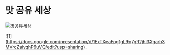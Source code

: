 # 맛 공유 세상


![맛공유세상](https://github.com/user-attachments/assets/3d304d24-0dde-42c5-ab06-98b16e106b14)

![1] (https://docs.google.com/presentation/d/1ExTXeaFpg1gL9q7gR2jhl3Xgarh3MVrcZsivqhP6uVQ/edit?usp=sharing).
